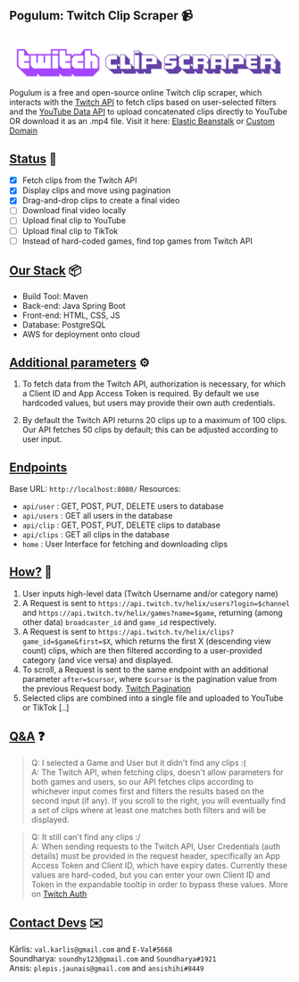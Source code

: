 Pogulum: Twitch Clip Scraper 📹
-
![tcs](assets/tcs.png)
Pogulum is a free and open-source online Twitch clip scraper, which interacts with the [Twitch API](https://dev.twitch.tv/docs/api/) to fetch clips based on user-selected filters and the [YouTube Data API](https://developers.google.com/youtube/v3) to upload concatenated clips directly to YouTube OR download it as an .mp4 file.
Visit it here: [Elastic Beanstalk](http://pogulum-env.eba-pa8ak5bb.eu-north-1.elasticbeanstalk.com/home) or [Custom Domain](http://plepis.me)

[Status](https://github.com/plepisnew/pogulum/wiki/Status) 📄
-
- [x] Fetch clips from the Twitch API
- [x] Display clips and move using pagination
- [x] Drag-and-drop clips to create a final video
- [ ] Download final video locally
- [ ] Upload final clip to YouTube
- [ ] Upload final clip to TikTok
- [ ] Instead of hard-coded games, find top games from Twitch API

[Our Stack](https://github.com/plepisnew/pogulum/wiki/Stack) 📦
-
- Build Tool: Maven
- Back-end: Java Spring Boot
- Front-end: HTML, CSS, JS
- Database: PostgreSQL
- AWS for deployment onto cloud

[Additional parameters](https://github.com/plepisnew/pogulum/wiki/Parameters) ⚙️
-

1. To fetch data from the Twitch API, authorization is necessary, for which a Client ID and App Access Token is required. By default we use hardcoded values, but users may provide their own auth credentials.

2. By default the Twitch API returns 20 clips up to a maximum of 100 clips. Our API fetches 50 clips by default; this can be adjusted according to user input.

[Endpoints](https://github.com/plepisnew/pogulum/wiki/Endpoints)
-
Base URL: `http://localhost:8080/`
Resources:
- `api/user` : GET, POST, PUT, DELETE users to database
- `api/users` : GET all users in the database
- `api/clip` : GET, POST, PUT, DELETE clips to database
- `api/clips` : GET all clips in the database
- `home` : User Interface for fetching and downloading clips


[How?](https://github.com/plepisnew/pogulum/wiki/Mechanism) 🧠
-

1. User inputs high-level data (Twitch Username and/or category name)
2. A Request is sent to `https://api.twitch.tv/helix/users?login=$channel` and `https://api.twitch.tv/helix/games?name=$game`, returning (among other data) `broadcaster_id` and `game_id` respectively.
3. A Request is sent to `https://api.twitch.tv/helix/clips?game_id=$game&first=$X`, which returns the first X (descending view count) clips, which are then filtered according to a user-provided category (and vice versa) and displayed.
4.  To scroll, a Request is sent to the same endpoint with an additional parameter `after=$cursor`, where `$cursor` is the pagination value from the previous Request body. [Twitch Pagination](https://dev.twitch.tv/docs/api/guide#pagination)
5. Selected clips are combined into a single file and uploaded to YouTube or TikTok [..]

[Q&A](https://github.com/plepisnew/pogulum/wiki/Questions) ❓
-

> Q: I selected a Game and User but it didn't find any clips :(  
> A: The Twitch API, when fetching clips, doesn't allow parameters for both games and users, so our API fetches clips according to whichever input comes first and filters the results based on the second input (if any). If you scroll to the right, you will eventually find a set of clips where at least one matches both filters and will be displayed.

> Q: It still can't find any clips :/  
> A: When sending requests to the Twitch API, User Credentials (auth details) must be provided in the request header, specifically an App Access Token and Client ID, which have expiry dates. Currently these values are hard-coded, but you can enter your own Client ID and Token in the expandable tooltip in order to bypass these values. More on [Twitch Auth](https://dev.twitch.tv/docs/api/)

[Contact Devs](https://github.com/plepisnew/pogulum/wiki/Contact) ✉️
-
Kārlis: `val.karlis@gmail.com` and `E-Val#5668`  
Soundharya: `soundhy123@gmail.com` and `Soundharya#1921`  
Ansis:  `plepis.jaunais@gmail.com` and  `ansishihi#8449`  


